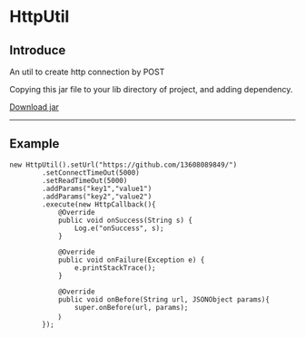 # HttpUtil

## Introduce

An util to create http connection by POST

Copying this jar file to your lib directory of project, and adding dependency.

[Download jar](https://github.com/13608089849/HttpUtil/raw/master/HttpUtil_V2.1.jar)

----

## Example

	new HttpUtil().setUrl("https://github.com/13608089849/")
			.setConnectTimeOut(5000)
			.setReadTimeOut(5000)
			.addParams("key1","value1")
			.addParams("key2","value2")
			.execute(new HttpCallback(){
				@Override
				public void onSuccess(String s) {
					Log.e("onSuccess", s);
				}

				@Override
				public void onFailure(Exception e) {
					e.printStackTrace();
				}

				@Override
				public void onBefore(String url, JSONObject params){
					super.onBefore(url, params);
				｝
			});
